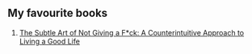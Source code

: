 ## My favourite books 

1. [The Subtle Art of Not Giving a F*ck: A Counterintuitive Approach to Living a Good Life](https://pdfdrive.com.co/wp-content/pdfh/The-Subtle-Art-of-Not-Giving-a-Fck-PDFdrive.pdf)
